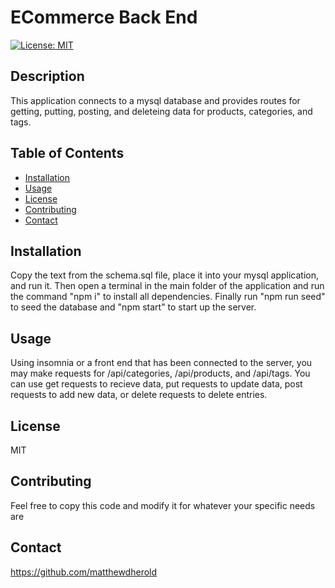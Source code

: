 
# ECommerce Back End
[![License: MIT](https://img.shields.io/badge/License-MIT-yellow.svg)](https://opensource.org/licenses/MIT)

## Description
This application connects to a mysql database and provides routes for getting, putting, posting, and deleteing data for products, categories, and tags.

## Table of Contents
- [Installation](#installation)
- [Usage](#usage)
- [License](#license)
- [Contributing](#contributing)
- [Contact](#contact)

## Installation
Copy the text from the schema.sql file, place it into your mysql application, and run it. Then open a terminal in the main folder of the application and run the command "npm i" to install all dependencies. Finally run "npm run seed" to seed the database and "npm start" to start up the server.

## Usage
Using insomnia or a front end that has been connected to the server, you may make requests for /api/categories, /api/products, and /api/tags. You can use get requests to recieve data, put requests to update data, post requests to add new data, or delete requests to delete entries.

## License
MIT

## Contributing
Feel free to copy this code and modify it for whatever your specific needs are

## Contact
https://github.com/matthewdherold

